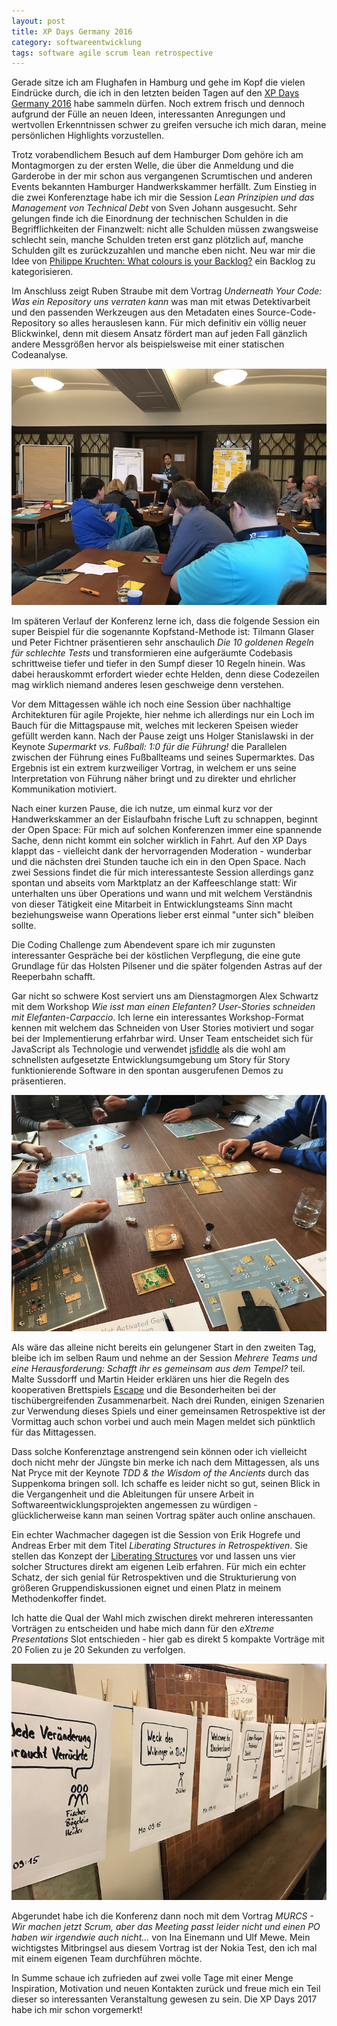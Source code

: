 ```yaml
---
layout: post
title: XP Days Germany 2016
category: softwareentwicklung
tags: software agile scrum lean retrospective
---
```


Gerade sitze ich am Flughafen in Hamburg und gehe im Kopf die vielen Eindrücke durch, die ich in den letzten beiden Tagen auf den [XP Days Germany 2016](http://www.xpdays.de/2016) habe sammeln dürfen. Noch extrem frisch und dennoch aufgrund der Fülle an neuen Ideen, interessanten Anregungen und wertvollen Erkenntnissen schwer zu greifen versuche ich mich daran, meine persönlichen Highlights vorzustellen.

Trotz vorabendlichem Besuch auf dem Hamburger Dom gehöre ich am Montagmorgen zu der ersten Welle, die über die Anmeldung und die Garderobe in der mir schon aus vergangenen Scrumtischen und anderen Events bekannten Hamburger Handwerkskammer herfällt. Zum Einstieg in die zwei Konferenztage habe ich mir die Session *Lean Prinzipien und das Management von Technical Debt* von Sven Johann ausgesucht. Sehr gelungen finde ich die Einordnung der technischen Schulden in die Begrifflichkeiten der Finanzwelt: nicht alle Schulden müssen zwangsweise schlecht sein, manche Schulden treten erst ganz plötzlich auf, manche Schulden gilt es zurückzuzahlen und manche eben nicht. Neu war mir die Idee von [Philippe Kruchten: What colours is your Backlog?](https://philippe.kruchten.com/talks/) ein Backlog zu kategorisieren.

Im Anschluss zeigt Ruben Straube mit dem Vortrag *Underneath Your Code: Was ein Repository uns verraten kann* was man mit etwas Detektivarbeit und den passenden Werkzeugen aus den Metadaten eines Source-Code-Repository so alles herauslesen kann. Für mich definitiv ein völlig neuer Blickwinkel, denn mit diesem Ansatz fördert man auf jeden Fall gänzlich andere Messgrößen hervor als beispielsweise mit einer statischen Codeanalyse.

![User-Stories schneiden mit Elefanten-Carpaccio](/images/2016-11-22/001.jpg)

Im späteren Verlauf der Konferenz lerne ich, dass die folgende Session ein super Beispiel für die sogenannte Kopfstand-Methode ist: Tilmann Glaser und Peter Fichtner präsentieren sehr anschaulich *Die 10 goldenen Regeln für schlechte Tests* und transformieren eine aufgeräumte Codebasis schrittweise tiefer und tiefer in den Sumpf dieser 10 Regeln hinein. Was dabei herauskommt erfordert wieder echte Helden, denn diese Codezeilen mag wirklich niemand anderes lesen geschweige denn verstehen.

Vor dem Mittagessen wähle ich noch eine Session über nachhaltige Architekturen für agile Projekte, hier nehme ich allerdings nur ein Loch im Bauch für die Mittagspause mit, welches mit leckeren Speisen wieder gefüllt werden kann. Nach der Pause zeigt uns Holger Stanislawski in der Keynote *Supermarkt vs. Fußball: 1:0 für die Führung!* die Parallelen zwischen der Führung eines Fußballteams und seines Supermarktes. Das Ergebnis ist ein extrem kurzweiliger Vortrag, in welchem er uns seine Interpretation von Führung näher bringt und zu direkter und ehrlicher Kommunikation motiviert.

Nach einer kurzen Pause, die ich nutze, um einmal kurz vor der Handwerkskammer an der Eislaufbahn frische Luft zu schnappen, beginnt der Open Space: Für mich auf solchen Konferenzen immer eine spannende Sache, denn nicht kommt ein solcher wirklich in Fahrt. Auf den XP Days klappt das - vielleicht dank der hervorragenden Moderation - wunderbar und die nächsten drei Stunden tauche ich ein in den Open Space. Nach zwei Sessions findet die für mich interessanteste Session allerdings ganz spontan und abseits vom Marktplatz an der Kaffeeschlange statt: Wir unterhalten uns über Operations und wann und mit welchem Verständnis von dieser Tätigkeit eine Mitarbeit in Entwicklungsteams Sinn macht beziehungsweise wann Operations lieber erst einmal "unter sich" bleiben sollte.

Die Coding Challenge zum Abendevent spare ich mir zugunsten interessanter Gespräche bei der köstlichen Verpflegung, die eine gute Grundlage für das Holsten Pilsener und die später folgenden Astras auf der Reeperbahn schafft.

Gar nicht so schwere Kost serviert uns am Dienstagmorgen Alex Schwartz mit dem Workshop *Wie isst man einen Elefanten? User-Stories schneiden mit Elefanten-Carpaccio*. Ich lerne ein interessantes Workshop-Format kennen mit welchem das Schneiden von User Stories motiviert und sogar bei der Implementierung erfahrbar wird. Unser Team entscheidet sich für JavaScript als Technologie und verwendet [jsfiddle](http://www.jsfiddle.net) als die wohl am schnellsten aufgesetzte Entwicklungsumgebung um Story für Story funktionierende Software in den spontan ausgerufenen Demos zu präsentieren.

![Escape - Schafft ihr es gemeinsam aus dem Tempel?](/images/2016-11-22/002.jpg)

Als wäre das alleine nicht bereits ein gelungener Start in den zweiten Tag, bleibe ich im selben Raum und nehme an der Session *Mehrere Teams und eine Herausforderung: Schafft ihr es gemeinsam aus dem Tempel?* teil. Malte Sussdorff und Martin Heider erklären uns hier die Regeln des kooperativen Brettspiels [Escape](http://www.escape-queen-games.com/) und die Besonderheiten bei der tischübergreifenden Zusammenarbeit. Nach drei Runden, einigen Szenarien zur Verwendung dieses Spiels und einer gemeinsamen Retrospektive ist der Vormittag auch schon vorbei und auch mein Magen meldet sich pünktlich für das Mittagessen.

Dass solche Konferenztage anstrengend sein können oder ich vielleicht doch nicht mehr der Jüngste bin merke ich nach dem Mittagessen, als uns Nat Pryce mit der Keynote *TDD & the Wisdom of the Ancients* durch das Suppenkoma bringen soll. Ich schaffe es leider nicht so gut, seinen Blick in die Vergangenheit und die Ableitungen für unsere Arbeit in Softwareentwicklungsprojekten angemessen zu würdigen - glücklicherweise kann man seinen Vortrag später auch online anschauen.

Ein echter Wachmacher dagegen ist die Session von Erik Hogrefe und Andreas Erber mit dem Titel *Liberating Structures in Retrospektiven*. Sie stellen das Konzept der [Liberating Structures](http://www.liberatingstructures.com/) vor und lassen uns vier solcher Structures direkt am eigenen Leib erfahren. Für mich ein echter Schatz, der sich genial für Retrospektiven und die Strukturierung von größeren Gruppendiskussionen eignet und einen Platz in meinem Methodenkoffer findet.

Ich hatte die Qual der Wahl mich zwischen direkt mehreren interessanten Vorträgen zu entscheiden und habe mich dann für den *eXtreme Presentations* Slot entschieden - hier gab es direkt 5 kompakte Vorträge mit 20 Folien zu je 20 Sekunden zu verfolgen.

![Feedback willkommen!](/images/2016-11-22/003.jpg)

Abgerundet habe ich die Konferenz dann noch mit dem Vortrag *MURCS - Wir machen jetzt Scrum, aber das Meeting passt leider nicht und einen PO haben wir irgendwie auch nicht...* von Ina Einemann und Ulf Mewe. Mein wichtigstes Mitbringsel aus diesem Vortrag ist der Nokia Test, den ich mal mit einem eigenen Team durchführen möchte.

In Summe schaue ich zufrieden auf zwei volle Tage mit einer Menge Inspiration, Motivation und neuen Kontakten zurück und freue mich ein Teil dieser so interessanten Veranstaltung gewesen zu sein. Die XP Days 2017 habe ich mir schon vorgemerkt!
